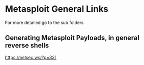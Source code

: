 # Metasploit General Links 

For more detailed go to the sub folders


## Generating Metasploit Payloads, in general reverse shells

https://netsec.ws/?p=331 

